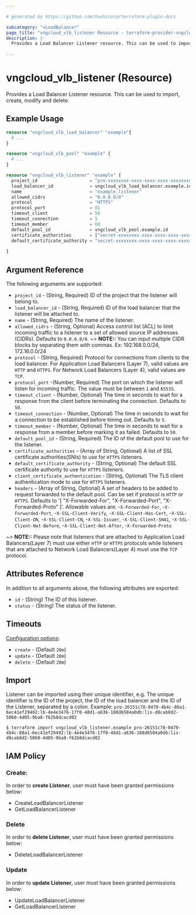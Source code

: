 ```yaml
---

# generated by https://github.com/hashicorp/terraform-plugin-docs

subcategory: "vLoadBalancer"
page_title: "vngcloud_vlb_listener Resource - terraform-provider-vngcloud"
description: |-
  Provides a Load Balancer Listener resource. This can be used to import, create, modify, and delete.
  
---
```


# vngcloud_vlb_listener (Resource)

Provides a Load Balancer Listener resource. This can be used to import, create, modify and delete. 

## Example Usage

```terraform
resource "vngcloud_vlb_load_balancer" "example"{
  # ...
}

resource "vngcloud_vlb_pool" "example" {
  # ...
}

resource "vngcloud_vlb_listener" "example" {
  project_id                    = "pro-xxxxxxxx-xxxx-xxxx-xxxx-xxxxxxxxxxxx"
  load_balancer_id              = vngcloud_vlb_load_balancer.example.id
  name                          = "example_listener"
  allowed_cidrs                 = "0.0.0.0/0"
  protocol                      = "HTTPS"
  protocol_port                 = 81
  timeout_client                = 50
  timeout_connection            = 5
  timeout_member                = 60
  default_pool_id               = vngcloud_vlb_pool.example.id
  certificate_authorities       = ["secret-xxxxxxxx-xxxx-xxxx-xxxx-xxxxxxxxxxxx"]
  default_certificate_authority = "secret-xxxxxxxx-xxxx-xxxx-xxxx-xxxxxxxxxxxx"
  
}
```

## Argument Reference

The following arguments are supported:


* `project_id` -  (String, Required) ID of the project that the listener will belong to.
* `load_balancer_id` -  (String, Required) ID of the load balancer that the listener will be attached to.
* `name` - (String, Required) The name of the listener.
* `allowed_cidrs` -  (String, Optional) Access control list (ACL) to limit incoming traffic to a listener to a set of allowed source IP addresses (CIDRs). Defaults to `0.0.0.0/0`.
  ~> **NOTE::**  You can input multiple CIDR blocks by separating them with commas. Ex: 192.168.0.0/24, 172.16.0.0/24
* `protocol` - (String, Required) Protocol for connections from clients to the load balancer. For Application Load Balancers (Layer 7), valid values are `HTTP` and `HTTPS`. For Network Load Balancers (Layer 4), valid values are `TCP`.
* `protocol_port` -(Number, Required) The port on which the listener will listen for incoming traffic. The value must be between `1` and `65535`.
* `timeout_client` - (Number, Optional) The time in seconds to wait for a response from the client before terminating the connection. Defaults to `50`.
* `timeout_connection` - (Number, Optional) The time in seconds to wait for a connection to be established before timing out. Defaults to `5`.
* `timeout_member` - (Number, Optional) The time in seconds to wait for a response from a member before marking it as failed. Defaults to `50`.
* `default_pool_id` - (String, Required) The ID of the default pool to use for the listener.
* `certificate_authorities` - (Array of String, Optional) A list of SSL certificate authorities(SNIs) to use for `HTTPS` listeners.
* `default_certificate_authority` - (String, Optional) The default SSL certificate authority to use for `HTTPS` listeners.
* `client_certificate_authentication` - (String, Optional) The TLS client authentication mode to use for `HTTPS` listeners.
* `headers` - (Array of String, Optional) A set of headers to be added to request forwarded to the default pool. Can be set if protocol is `HTTP` or `HTTPS`. Defaults to '[ "X-Forwarded-For", "X-Forwarded-Port", "X-Forwarded-Proto" ]'.
   Allowable values are:
      -`X-Forwarded-For`,
      -`X-Forwarded-Port`,
      -`X-SSL-Client-Verify`,
      -`X-SSL-Client-Has-Cert`,
      -`X-SSL-Client-DN`,
      -`X-SSL-Client-CN`,
      -`X-SSL-Issuer`,
      -`X-SSL-Client-SHA1`,
      -`X-SSL-Client-Not-Before`,
      -`X-SSL-Client-Not-After`,
      -`X-Forwarded-Proto`

~> **NOTE::** Please note that listeners that are attached to Application Load Balancers(Layer 7) must use either `HTTP` or `HTTPS` protocols while listeners that are attached to Network Load Balancers(Layer 4) must use the `TCP` protocol.
## Attributes Reference

In addition to all arguments above, the following attributes are exported:
* `id` - (String) The ID of this listener.
* `status` - (String) The status of the listener.



## Timeouts

[Configuration options](https://developer.hashicorp.com/terraform/language/resources/syntax#operation-timeouts):

- `create` - (Default `20m`)
- `update` - (Default `20m`)
- `delete` - (Default `20m`)

## Import

Listener can be imported using their unique identifier, e.g.
The unique identifier is the ID of the project, the ID of the load balancer and the ID of the Listener, separated by a colon.
Example: `pro-26151c78-0470-4b4c-88a1-6ec41ef29492:lb-4e4e3476-17f0-48d1-a636-188d6584a0db:lis-d8cab8d2-5060-4d05-9ba8-f62b8dcacd02`
```
$ terraform import vngcloud_vlb_listener.example pro-26151c78-0470-4b4c-88a1-6ec41ef29492:lb-4e4e3476-17f0-48d1-a636-188d6584a0db:lis-d8cab8d2-5060-4d05-9ba8-f62b8dcacd02
```


## IAM Policy
### Create:
In order to **create Listener**, user must have been granted permissions below:
- CreateLoadBalancerListener 
- GetLoadBalancerListener

### Delete
In order to **delete Listener**, user must have been granted permissions below:
- DeleteLoadBalancerListener

### Update
In order to **update Listener**, user must have been granted permissions below:
- UpdateLoadBalancerListener
- GetLoadBalancerListener

